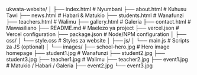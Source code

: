 ukwata-website/
│
├── index.html          # Nyumbani
├── about.html          # Kuhusu Tawi
├── news.html           # Habari & Matukio
├── students.html       # Wanafunzi
├── teachers.html       # Walimu
├── gallery.html        # Galeria
├── contact.html        # Mawasiliano
├── README.md           # Maelezo ya project
├── vercel.json         # Vercel configuration
├── package.json        # Node/NPM configuration
│
├── css/
│   └── style.css       # Styles za website
│
├── js/
│   └── main.js         # Scripts za JS (optional)
│
└── images/
    ├── school-hero.jpg     # Hero image homepage
    ├── student1.jpg        # Wanafunzi
    ├── student2.jpg
    ├── student3.jpg
    ├── teacher1.jpg        # Walimu
    ├── teacher2.jpg
    ├── event1.jpg          # Matukio / Habari / Galeria
    ├── event2.jpg
    └── event3.jpg
